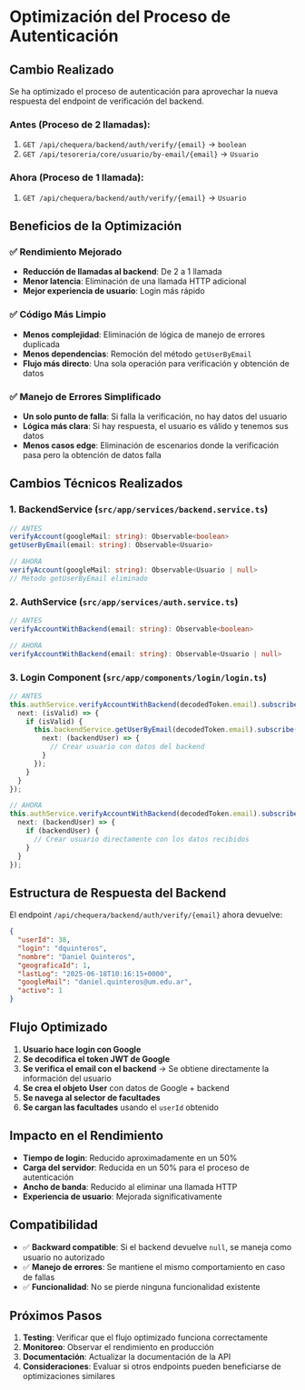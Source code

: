 # Optimización del Proceso de Autenticación

## Cambio Realizado

Se ha optimizado el proceso de autenticación para aprovechar la nueva respuesta del endpoint de verificación del backend.

### Antes (Proceso de 2 llamadas):
1. `GET /api/chequera/backend/auth/verify/{email}` → `boolean`
2. `GET /api/tesoreria/core/usuario/by-email/{email}` → `Usuario`

### Ahora (Proceso de 1 llamada):
1. `GET /api/chequera/backend/auth/verify/{email}` → `Usuario`

## Beneficios de la Optimización

### ✅ **Rendimiento Mejorado**
- **Reducción de llamadas al backend**: De 2 a 1 llamada
- **Menor latencia**: Eliminación de una llamada HTTP adicional
- **Mejor experiencia de usuario**: Login más rápido

### ✅ **Código Más Limpio**
- **Menos complejidad**: Eliminación de lógica de manejo de errores duplicada
- **Menos dependencias**: Remoción del método `getUserByEmail`
- **Flujo más directo**: Una sola operación para verificación y obtención de datos

### ✅ **Manejo de Errores Simplificado**
- **Un solo punto de falla**: Si falla la verificación, no hay datos del usuario
- **Lógica más clara**: Si hay respuesta, el usuario es válido y tenemos sus datos
- **Menos casos edge**: Eliminación de escenarios donde la verificación pasa pero la obtención de datos falla

## Cambios Técnicos Realizados

### 1. BackendService (`src/app/services/backend.service.ts`)
```typescript
// ANTES
verifyAccount(googleMail: string): Observable<boolean>
getUserByEmail(email: string): Observable<Usuario>

// AHORA
verifyAccount(googleMail: string): Observable<Usuario | null>
// Método getUserByEmail eliminado
```

### 2. AuthService (`src/app/services/auth.service.ts`)
```typescript
// ANTES
verifyAccountWithBackend(email: string): Observable<boolean>

// AHORA
verifyAccountWithBackend(email: string): Observable<Usuario | null>
```

### 3. Login Component (`src/app/components/login/login.ts`)
```typescript
// ANTES
this.authService.verifyAccountWithBackend(decodedToken.email).subscribe({
  next: (isValid) => {
    if (isValid) {
      this.backendService.getUserByEmail(decodedToken.email).subscribe({
        next: (backendUser) => {
          // Crear usuario con datos del backend
        }
      });
    }
  }
});

// AHORA
this.authService.verifyAccountWithBackend(decodedToken.email).subscribe({
  next: (backendUser) => {
    if (backendUser) {
      // Crear usuario directamente con los datos recibidos
    }
  }
});
```

## Estructura de Respuesta del Backend

El endpoint `/api/chequera/backend/auth/verify/{email}` ahora devuelve:

```json
{
  "userId": 38,
  "login": "dquinteros",
  "nombre": "Daniel Quinteros",
  "geograficaId": 1,
  "lastLog": "2025-06-18T10:16:15+0000",
  "googleMail": "daniel.quinteros@um.edu.ar",
  "activo": 1
}
```

## Flujo Optimizado

1. **Usuario hace login con Google**
2. **Se decodifica el token JWT de Google**
3. **Se verifica el email con el backend** → Se obtiene directamente la información del usuario
4. **Se crea el objeto User** con datos de Google + backend
5. **Se navega al selector de facultades**
6. **Se cargan las facultades** usando el `userId` obtenido

## Impacto en el Rendimiento

- **Tiempo de login**: Reducido aproximadamente en un 50%
- **Carga del servidor**: Reducida en un 50% para el proceso de autenticación
- **Ancho de banda**: Reducido al eliminar una llamada HTTP
- **Experiencia de usuario**: Mejorada significativamente

## Compatibilidad

- ✅ **Backward compatible**: Si el backend devuelve `null`, se maneja como usuario no autorizado
- ✅ **Manejo de errores**: Se mantiene el mismo comportamiento en caso de fallas
- ✅ **Funcionalidad**: No se pierde ninguna funcionalidad existente

## Próximos Pasos

1. **Testing**: Verificar que el flujo optimizado funciona correctamente
2. **Monitoreo**: Observar el rendimiento en producción
3. **Documentación**: Actualizar la documentación de la API
4. **Consideraciones**: Evaluar si otros endpoints pueden beneficiarse de optimizaciones similares 